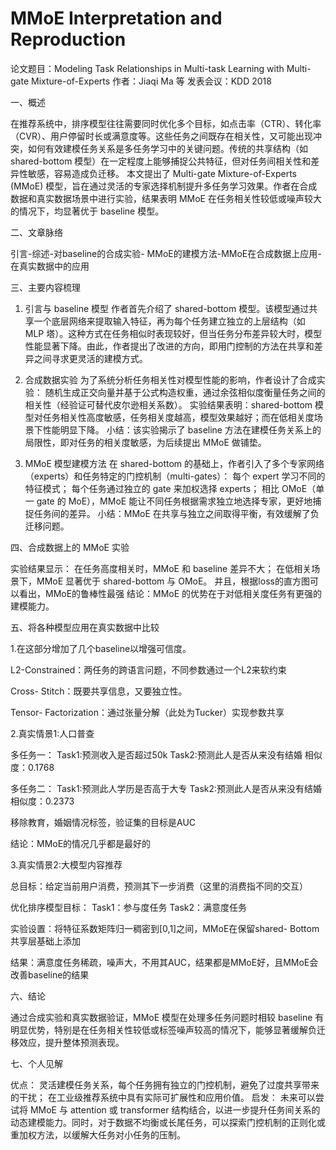 # MMoE Interpretation and Reproduction
论文题目：Modeling Task Relationships in Multi-task Learning with Multi-gate Mixture-of-Experts
作者：Jiaqi Ma 等
发表会议：KDD 2018

一、概述

  在推荐系统中，排序模型往往需要同时优化多个目标，如点击率（CTR）、转化率（CVR）、用户停留时长或满意度等。这些任务之间既存在相关性，又可能出现冲突，如何有效建模任务关系是多任务学习中的关键问题。传统的共享结构（如 shared-bottom 模型）在一定程度上能够捕捉公共特征，但对任务间相关性和差异性敏感，容易造成负迁移。
  本文提出了 Multi-gate Mixture-of-Experts (MMoE) 模型，旨在通过灵活的专家选择机制提升多任务学习效果。作者在合成数据和真实数据场景中进行实验，结果表明 MMoE 在任务相关性较低或噪声较大的情况下，均显著优于 baseline 模型。


二、文章脉络

引言-综述-对baseline的合成实验- MMoE的建模方法-MMoE在合成数据上应用-在真实数据中的应用

三、主要内容梳理
1. 引言与 baseline 模型
  作者首先介绍了 shared-bottom 模型。该模型通过共享一个底层网络来提取输入特征，再为每个任务建立独立的上层结构（如 MLP 塔）。这种方式在任务相似时表现较好，但当任务分布差异较大时，模型性能显著下降。由此，作者提出了改进的方向，即用门控制的方法在共享和差异之间寻求更灵活的建模方式。

2. 合成数据实验
  为了系统分析任务相关性对模型性能的影响，作者设计了合成实验：
  随机生成正交向量并基于公式构造权重，通过余弦相似度衡量任务之间的相关性（经验证可替代皮尔逊相关系数）。
  实验结果表明：shared-bottom 模型对任务相关性高度敏感，任务相关度越高，模型效果越好；而在低相关度场景下性能明显下降。
  小结：该实验揭示了 baseline 方法在建模任务关系上的局限性，即对任务的相关度敏感，为后续提出 MMoE 做铺垫。

3. MMoE 模型建模方法
  在 shared-bottom 的基础上，作者引入了多个专家网络（experts）和任务特定的门控机制（multi-gates）：
    每个 expert 学习不同的特征模式；
    每个任务通过独立的 gate 来加权选择 experts；
  相比 OMoE（单一 gate 的 MoE），MMoE 能让不同任务根据需求独立地选择专家，更好地捕捉任务间的差异。
  小结：MMoE 在共享与独立之间取得平衡，有效缓解了负迁移问题。

四、合成数据上的 MMoE 实验
   
实验结果显示：
在任务高度相关时，MMoE 和 baseline 差异不大；
在低相关场景下，MMoE 显著优于 shared-bottom 与 OMoE。
并且，根据loss的直方图可以看出，MMoE的鲁棒性最强
结论：MMoE 的优势在于对低相关度任务有更强的建模能力。


五、将各种模型应用在真实数据中比较

1.在这部分增加了几个baseline以增强可信度。

L2-Constrained：两任务的跨语言问题，不同参数通过一个L2来软约束

Cross- Stitch：既要共享信息，又要独立性。

Tensor- Factorization：通过张量分解（此处为Tucker）实现参数共享


2.真实情景1:人口普查

多任务一：
Task1:预测收入是否超过50k
Task2:预测此人是否从来没有结婚
相似度：0.1768

多任务二：
Task1:预测此人学历是否高于大专
Task2:预测此人是否从来没有结婚
相似度：0.2373

移除教育，婚姻情况标签，验证集的目标是AUC

结论：MMoE的情况几乎都是最好的


3.真实情景2:大模型内容推荐

总目标：给定当前用户消费，预测其下一步消费（这里的消费指不同的交互）

优化排序模型目标：
Task1：参与度任务
Task2：满意度任务

实验设置：将特征系数矩阵归一稠密到[0,1]之间，MMoE在保留shared- Bottom共享层基础上添加

结果：满意度任务稀疏，噪声大，不用其AUC，结果都是MMoE好，且MMoE会改善baseline的结果


六、结论

通过合成实验和真实数据验证，MMoE 模型在处理多任务问题时相较 baseline 有明显优势，特别是在任务相关性较低或标签噪声较高的情况下，能够显著缓解负迁移效应，提升整体预测表现。


七、个人见解

优点：
灵活建模任务关系，每个任务拥有独立的门控机制，避免了过度共享带来的干扰；
在工业级推荐系统中具有实际可扩展性和应用价值。
启发：
未来可以尝试将 MMoE 与 attention 或 transformer 结构结合，以进一步提升任务间关系的动态建模能力。同时，对于数据不均衡或长尾任务，可以探索门控机制的正则化或重加权方法，以缓解大任务对小任务的压制。

